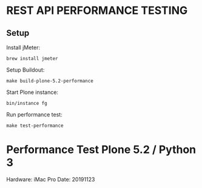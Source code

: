 # REST API PERFORMANCE TESTING

## Setup

Install jMeter:

````
brew install jmeter
````

Setup Buildout:

````
make build-plone-5.2-performance
````

Start Plone instance:

````
bin/instance fg
````

Run performance test:

````
make test-performance
````


# Performance Test Plone 5.2 / Python 3

Hardware: iMac Pro
Date: 20191123
 
